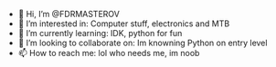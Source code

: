 - 👋 Hi, I’m @FDRMASTEROV
- 👀 I’m interested in: Computer stuff, electronics and MTB
- 🌱 I’m currently learning: IDK, python for fun
- 💞️ I’m looking to collaborate on: Im knowning Python on entry level
- 📫 How to reach me: lol who needs me, im noob

<!---
FDRMASTEROV/FDRMASTEROV is a ✨ special ✨ repository because its `README.md` (this file) appears on your GitHub profile.
You can click the Preview link to take a look at your changes.
--->
